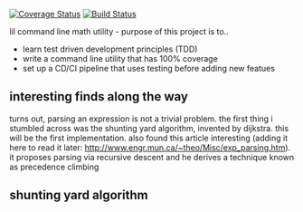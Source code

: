 [![Coverage Status](https://coveralls.io/repos/github/josibake/calculator/badge.svg?branch=master)](https://coveralls.io/github/josibake/calculator?branch=master)
[![Build Status](https://travis-ci.com/josibake/calculator.svg?branch=master)](https://travis-ci.com/josibake/calculator)

lil command line math utility - purpose of this project is to..

* learn test driven development principles (TDD)
* write a command line utility that has 100% coverage 
* set up a CD/CI pipeline that uses testing before adding new featues

## interesting finds along the way

turns out, parsing an expression is not a trivial problem. the first thing i stumbled across was the shunting yard algorithm, invented by dijkstra. this will be the first implementation. also found this article interesting (adding it here to read it later: http://www.engr.mun.ca/~theo/Misc/exp_parsing.htm). it proposes parsing via recursive descent and he derives a technique known as precedence climbing 

## shunting yard algorithm
